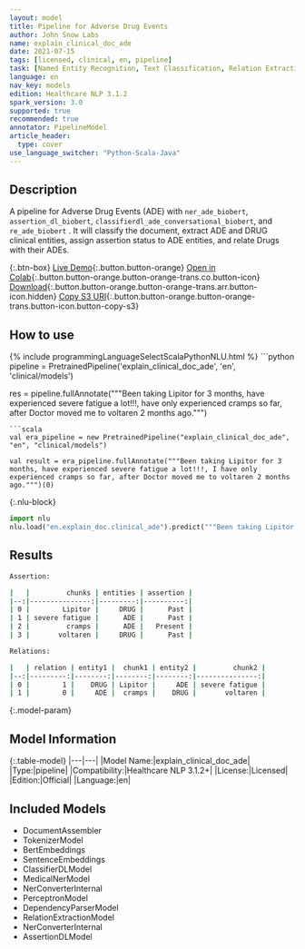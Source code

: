 ```yaml
---
layout: model
title: Pipeline for Adverse Drug Events
author: John Snow Labs
name: explain_clinical_doc_ade
date: 2021-07-15
tags: [licensed, clinical, en, pipeline]
task: [Named Entity Recognition, Text Classification, Relation Extraction, Pipeline Healthcare]
language: en
nav_key: models
edition: Healthcare NLP 3.1.2
spark_version: 3.0
supported: true
recommended: true
annotator: PipelineModel
article_header:
  type: cover
use_language_switcher: "Python-Scala-Java"
---
```


## Description

A pipeline for Adverse Drug Events (ADE) with `ner_ade_biobert`, `assertion_dl_biobert`, `classifierdl_ade_conversational_biobert`, and `re_ade_biobert` . It will classify the document, extract ADE and DRUG clinical entities, assign assertion status to ADE entities, and relate Drugs with their ADEs.


{:.btn-box}
[Live Demo](https://demo.johnsnowlabs.com/healthcare/ADE/){:.button.button-orange}
[Open in Colab](https://github.com/JohnSnowLabs/spark-nlp-workshop/blob/master/tutorials/Certification_Trainings/Healthcare/16.Adverse_Drug_Event_ADE_NER_and_Classifier.ipynb){:.button.button-orange.button-orange-trans.co.button-icon}
[Download](https://s3.amazonaws.com/auxdata.johnsnowlabs.com/clinical/models/explain_clinical_doc_ade_en_3.1.2_3.0_1626380200755.zip){:.button.button-orange.button-orange-trans.arr.button-icon.hidden}
[Copy S3 URI](s3://auxdata.johnsnowlabs.com/clinical/models/explain_clinical_doc_ade_en_3.1.2_3.0_1626380200755.zip){:.button.button-orange.button-orange-trans.button-icon.button-copy-s3}

## How to use



<div class="tabs-box" markdown="1">
{% include programmingLanguageSelectScalaPythonNLU.html %}
```python
pipeline = PretrainedPipeline('explain_clinical_doc_ade', 'en', 'clinical/models')

res = pipeline.fullAnnotate("""Been taking Lipitor for 3 months, have experienced severe fatigue a lot!!!, have only experienced cramps so far, after Doctor moved me to voltaren 2 months ago.""")


```
```scala
val era_pipeline = new PretrainedPipeline("explain_clinical_doc_ade", "en", "clinical/models")

val result = era_pipeline.fullAnnotate("""Been taking Lipitor for 3 months, have experienced severe fatigue a lot!!!, I have only experienced cramps so far, after Doctor moved me to voltaren 2 months ago.""")(0)

```


{:.nlu-block}
```python
import nlu
nlu.load("en.explain_doc.clinical_ade").predict("""Been taking Lipitor for 3 months, have experienced severe fatigue a lot!!! , I have only experienced cramps so far, after Doctor moved me to voltaren 2 months ago.""")
```

</div>

## Results

```bash
Assertion:

|   |         chunks | entities | assertion |
|--:|---------------:|---------:|----------:|
| 0 |        Lipitor |     DRUG |      Past |
| 1 | severe fatigue |      ADE |      Past |
| 2 |         cramps |      ADE |   Present |
| 3 |       voltaren |     DRUG |      Past |

Relations:

|   | relation | entity1 |  chunk1 | entity2 |         chunk2 |
|--:|---------:|--------:|--------:|--------:|---------------:|
| 0 |        1 |    DRUG | Lipitor |     ADE | severe fatigue |
| 1 |        0 |     ADE |  cramps |    DRUG |       voltaren |

```

{:.model-param}
## Model Information

{:.table-model}
|---|---|
|Model Name:|explain_clinical_doc_ade|
|Type:|pipeline|
|Compatibility:|Healthcare NLP 3.1.2+|
|License:|Licensed|
|Edition:|Official|
|Language:|en|

## Included Models

- DocumentAssembler
- TokenizerModel
- BertEmbeddings
- SentenceEmbeddings
- ClassifierDLModel
- MedicalNerModel
- NerConverterInternal
- PerceptronModel
- DependencyParserModel
- RelationExtractionModel
- NerConverterInternal
- AssertionDLModel
